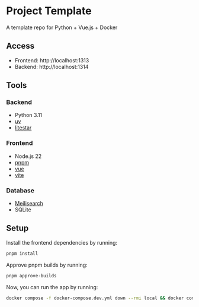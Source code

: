 # Project Template
A template repo for Python + Vue.js + Docker

## Access
- Frontend: http://localhost:1313
- Backend: http://localhost:1314

## Tools
### Backend
- Python 3.11
- [uv](https://docs.astral.sh/uv/)
- [litestar](https://litestar.dev/)

### Frontend
- Node.js 22
- [pnpm](https://pnpm.io/)
- [vue](https://vuejs.org/)
- [vite](https://vite.dev/)

### Database
- [Meilisearch](https://www.meilisearch.com/)
- SQLite

## Setup
Install the frontend dependencies by running:
```bash
pnpm install
```

Approve pnpm builds by running:
```bash
pnpm approve-builds
```

Now, you can run the app by running:
```bash
docker compose -f docker-compose.dev.yml down --rmi local && docker compose -f docker-compose.dev.yml up --build
```
